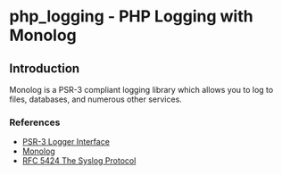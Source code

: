 # php_logging - PHP Logging with Monolog

## Introduction

Monolog is a PSR-3 compliant logging library which allows you to log to files, databases, and numerous other services.

### References

- [PSR-3 Logger Interface](https://github.com/php-fig/fig-standards/blob/master/accepted/PSR-3-logger-interface.md)
- [Monolog](https://github.com/Seldaek/monolog)
- [RFC 5424 The Syslog Protocol](https://tools.ietf.org/html/rfc5424)
